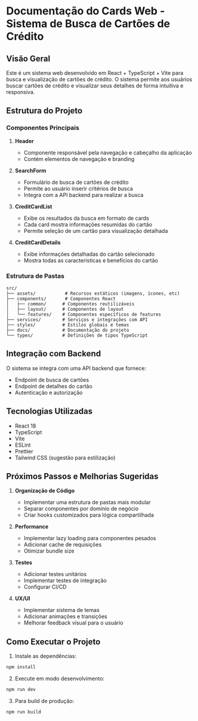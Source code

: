 # Documentação do Cards Web - Sistema de Busca de Cartões de Crédito

## Visão Geral
Este é um sistema web desenvolvido em React + TypeScript + Vite para busca e visualização de cartões de crédito. O sistema permite aos usuários buscar cartões de crédito e visualizar seus detalhes de forma intuitiva e responsiva.

## Estrutura do Projeto

### Componentes Principais

1. **Header**
   - Componente responsável pela navegação e cabeçalho da aplicação
   - Contém elementos de navegação e branding

2. **SearchForm**
   - Formulário de busca de cartões de crédito
   - Permite ao usuário inserir critérios de busca
   - Integra com a API backend para realizar a busca

3. **CreditCardList**
   - Exibe os resultados da busca em formato de cards
   - Cada card mostra informações resumidas do cartão
   - Permite seleção de um cartão para visualização detalhada

4. **CreditCardDetails**
   - Exibe informações detalhadas do cartão selecionado
   - Mostra todas as características e benefícios do cartão

### Estrutura de Pastas

```
src/
├── assets/           # Recursos estáticos (imagens, ícones, etc)
├── components/       # Componentes React
│   ├── common/      # Componentes reutilizáveis
│   ├── layout/      # Componentes de layout
│   └── features/    # Componentes específicos de features
├── services/        # Serviços e integrações com API
├── styles/          # Estilos globais e temas
├── docs/            # Documentação do projeto
└── types/           # Definições de tipos TypeScript
```

## Integração com Backend

O sistema se integra com uma API backend que fornece:
- Endpoint de busca de cartões
- Endpoint de detalhes do cartão
- Autenticação e autorização

## Tecnologias Utilizadas

- React 18
- TypeScript
- Vite
- ESLint
- Prettier
- Tailwind CSS (sugestão para estilização)

## Próximos Passos e Melhorias Sugeridas

1. **Organização de Código**
   - Implementar uma estrutura de pastas mais modular
   - Separar componentes por domínio de negócio
   - Criar hooks customizados para lógica compartilhada

2. **Performance**
   - Implementar lazy loading para componentes pesados
   - Adicionar cache de requisições
   - Otimizar bundle size

3. **Testes**
   - Adicionar testes unitários
   - Implementar testes de integração
   - Configurar CI/CD

4. **UX/UI**
   - Implementar sistema de temas
   - Adicionar animações e transições
   - Melhorar feedback visual para o usuário

## Como Executar o Projeto

1. Instale as dependências:
```bash
npm install
```

2. Execute em modo desenvolvimento:
```bash
npm run dev
```

3. Para build de produção:
```bash
npm run build
``` 